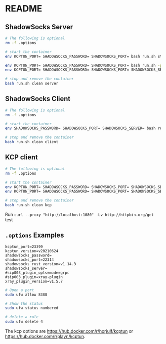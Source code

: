 # README

## ShadowSocks Server

```bash
# The following is optional
rm -f .options

# start the container
env KCPTUN_PORT= SHADOWSOCKS_PASSWORD= SHADOWSOCKS_PORT= bash run.sh start server

env KCPTUN_PORT= SHADOWSOCKS_PASSWORD= SHADOWSOCKS_PORT= bash run.sh -p xray-plugin -m "mode=grpc" start server
env KCPTUN_PORT= SHADOWSOCKS_PASSWORD= SHADOWSOCKS_PORT= SHADOWSOCKS_SERVER= SIP003_PLUGIN=xray-plugin SIP003_PLUGIN_OPTS=mode=grpc bash run.sh start server

# stop and remove the container
bash run.sh clean server
```

## ShadowSocks Client

```bash
# The following is optional
rm -f .options

# start the container
env SHADOWSOCKS_PASSWORD= SHADOWSOCKS_PORT= SHADOWSOCKS_SERVER= bash run.sh -p xray-plugin -m "mode=grpc" start client

# stop and remove the container
bash run.sh clean client
```

## KCP client

```bash
# The following is optional
rm -f .options

# start the container
env KCPTUN_PORT= SHADOWSOCKS_PASSWORD= SHADOWSOCKS_PORT= SHADOWSOCKS_SERVER= bash run.sh -p xray-plugin -m "mode=grpc" start kcp
env KCPTUN_PORT= SHADOWSOCKS_PASSWORD= SHADOWSOCKS_PORT= SHADOWSOCKS_SERVER= SIP003_PLUGIN= SIP003_PLUGIN_OPTS= bash run.sh start kcp

# stop and remove the container
bash run.sh clean kcp
```

Run `curl --proxy "http://localhost:1080" -Lv http://httpbin.org/get` test

## `.options` Examples

```text
kcptun_port=23399
kcptun_version=v20210624
shadowsocks_password=
shadowsocks_port=22314
shadowsocks_rust_version=v1.14.3
shadowsocks_server=
#sip003_plugin_opts=mode=grpc
#sip003_plugin=xray-plugin
xray_plugin_version=v1.5.7
```

```bash
# Open a port
sudo ufw allow 8388

# Show the status
sudo ufw status numbered

# delete a rule
sudo ufw delete 4
```

The kcp options are <https://hub.docker.com/r/horjulf/kcptun> or <https://hub.docker.com/r/playn/kcptun>.
